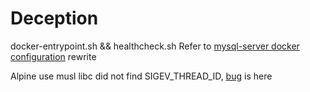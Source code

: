 # Deception

docker-entrypoint.sh && healthcheck.sh Refer to [mysql-server docker configuration](https://github.com/mysql/mysql-docker) rewrite

Alpine use musl libc  did not find SIGEV_THREAD_ID, [bug](https://bugs.mysql.com/bug.php?id=80322) is  here

